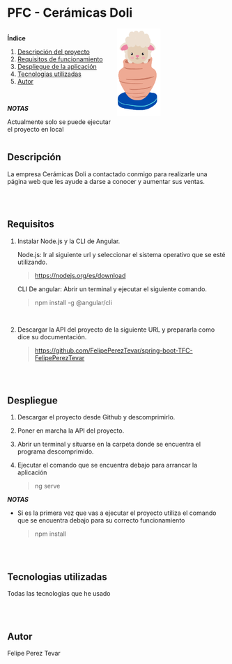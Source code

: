 # PFC - Cerámicas Doli

<div style="display: flex;">
  <div style="flex: 1;">

**Índice** 
1. [Descripción del proyecto](#descripción) 
2. [Requisitos de funcionamiento](#requisitos) 
3. [Despliegue de la aplicación](#despliegue) 
4. [Tecnologias utilizadas](#tecnologias-utilizadas) 
5. [Autor](#autor)

<br/>

***NOTAS***

Actualmente solo se puede ejecutar el proyecto en local

  </div>
  <div style="flex: 1;">
    <img src="./src/assets/imagenes/doli-logo.png" alt="Doli Icono" style="width: 100px; height: 200px;">
  </div>
</div>

## Descripción

La empresa Cerámicas Doli a contactado conmigo para realizarle 
una página web que les ayude a darse a conocer y aumentar sus ventas.

<br/>
<br/>

## Requisitos

1. Instalar Node.js y la CLI de Angular.

   Node.js: Ir al siguiente url y seleccionar el sistema operativo que se esté utilizando.

   >  https://nodejs.org/es/download

    CLI De angular: Abrir un terminal y ejecutar el siguiente comando.

    > npm install -g @angular/cli

<br/>

2. Descargar la API del proyecto de la siguiente URL y prepararla como dice su documentación.

    > https://github.com/FelipePerezTevar/spring-boot-TFC-FelipePerezTevar


<br/>
<br/>

## Despliegue

  1. Descargar el proyecto desde Github y descomprimirlo.
  2. Poner en marcha la API del proyecto.
  3. Abrir un terminal y situarse en la carpeta donde se encuentra el programa descomprimido.
     
  4. Ejecutar el comando que se encuentra debajo para arrancar la aplicación

      > ng serve

  ***NOTAS***
* Si es la primera vez que vas a ejecutar el proyecto utiliza el comando que se encuentra debajo para su correcto funcionamiento

  > npm install


<br/>
<br/>

## Tecnologias utilizadas 

Todas las tecnologias que he usado

<br/>
<br/>

## Autor 

Felipe Perez Tevar
